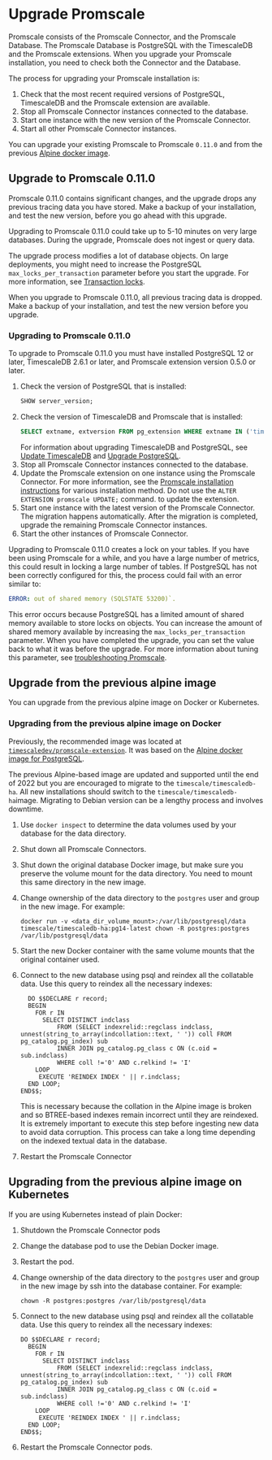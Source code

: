 # Upgrade Promscale
Promscale consists of the Promscale Connector, and the Promscale Database. The
Promscale Database is PostgreSQL with the TimescaleDB and the Promscale
extensions. When you upgrade your Promscale installation, you need to check both
the Connector and the Database.

The process for upgrading your Promscale installation is:

1.  Check that the most recent required versions of PostgreSQL, TimescaleDB and
the Promscale extension are available.
1.  Stop all Promscale Connector instances connected to the database.
1.  Start one instance with the new version of the Promscale Connector.
1.  Start all other Promscale Connector instances.

You can upgrade your existing Promscale to Promscale `0.11.0`
and from the previous [Alpine docker image](alpine-image).

## Upgrade to Promscale 0.11.0
Promscale 0.11.0 contains significant changes, and the upgrade drops any
previous tracing data you have stored. Make a backup of your installation, and
test the new version, before you go ahead with this upgrade.

Upgrading to Promscale 0.11.0 could take up to 5-10 minutes on very large
databases. During the upgrade, Promscale does not ingest or query data.

The upgrade process modifies a lot of database objects. On large deployments,
you might need to increase the PostgreSQL `max_locks_per_transaction` parameter
before you start the upgrade. For more information, see [Transaction
locks][transaction-locks].

<highlight type="warning"> When you upgrade to Promscale 0.11.0, all previous
tracing data is dropped. Make a backup of your installation, and test the new
version before you upgrade. </highlight>

<procedure>

### Upgrading to Promscale 0.11.0
To upgrade to Promscale 0.11.0 you must have installed PostgreSQL 12 or later,
TimescaleDB 2.6.1 or later, and Promscale extension version 0.5.0 or later. 

1. Check the version of PostgreSQL that is installed:
   ```sql
   SHOW server_version;
   ``` 
1. Check the version of TimescaleDB and Promscale that is installed:
   ```sql
   SELECT extname, extversion FROM pg_extension WHERE extname IN ('timescaledb', 'promscale');
   ```
   For information about upgrading TimescaleDB and PostgreSQL, see [Update TimescaleDB][update-timescaledb] and [Upgrade PostgreSQL][upgrade-postgresql].
1. Stop all Promscale Connector instances connected to the database.
1. Update the Promscale extension on one instance using the Promscale Connector.
   For more information, see the [Promscale installation
   instructions][install-promscale] for various installation method.
   <highlight type="note"> Do not use the `ALTER EXTENSION promscale UPDATE;` command. to update the extension.
   </highlight>
1. Start one instance with the latest version of the Promscale Connector. The migration happens automatically. After the migration is completed, upgrade the remaining Promscale Connector instances.
1. Start the other instances of Promscale Connector.

</procedure>

Upgrading to Promscale 0.11.0 creates a lock on your tables. If you have been
using Promscale for a while, and you have a large number of metrics, this could
result in locking a large number of tables. If PostgreSQL has not been correctly
configured for this, the process could fail with an error similar to:

```yml
ERROR: out of shared memory (SQLSTATE 53200)`.
```

This error occurs because PostgreSQL has a limited amount of shared memory
available to store locks on objects. You can increase the amount of shared
memory available by increasing the `max_locks_per_transaction` parameter. When
you have completed the upgrade, you can set the value back to what it was before
the upgrade. For more information about tuning this parameter, see
[troubleshooting Promscale][max-locks-config].

## Upgrade from the previous alpine image
You can upgrade from the previous alpine image on Docker or Kubernetes. 

### Upgrading from the previous alpine image on Docker

Previously, the recommended image was located at [`timescaledev/promscale-extension`](https://hub.docker.com/r/timescaledev/promscale-extension).
It was based on the [Alpine docker image for PostgreSQL](https://github.com/docker-library/postgres/blob/e8ebf74e50128123a8d0220b85e357ef2d73a7ec/12/alpine/Dockerfile).

The previous Alpine-based image are updated and supported until
the end of 2022 but you are encouraged to migrate to the
`timescale/timescaledb-ha`. All new installations should switch to the
`timescale/timescaledb-ha`image.
<highlight type="note">
Migrating to Debian version can be a lengthy process and involves downtime.
</highlight>

<procedure>

1. Use `docker inspect` to determine the data volumes used by your database for the data directory.
1. Shut down all Promscale Connectors.
1. Shut down the original database Docker image, but make sure you preserve the volume mount
   for the data directory. You need to mount this same directory in the new
   image.
1. Change ownership of the data directory to the `postgres` user and group in
   the new image. For example:

   ```
   docker run -v <data_dir_volume_mount>:/var/lib/postgresql/data timescale/timescaledb-ha:pg14-latest chown -R postgres:postgres /var/lib/postgresql/data
   ```
1. Start the new Docker container with the same volume mounts that the
   original container used.
1. Connect to the new database using psql and reindex all the collatable data. Use this query to reindex all the necessary indexes:

   ```
     DO $$DECLARE r record;
     BEGIN
       FOR r IN
         SELECT DISTINCT indclass
             FROM (SELECT indexrelid::regclass indclass, unnest(string_to_array(indcollation::text, ' ')) coll FROM pg_catalog.pg_index) sub
             INNER JOIN pg_catalog.pg_class c ON (c.oid = sub.indclass)
             WHERE coll !='0' AND c.relkind != 'I'
       LOOP
        EXECUTE 'REINDEX INDEX ' || r.indclass;
     END LOOP;
   END$$;
   ```
   This is necessary because the collation in the Alpine image is broken and so
   BTREE-based indexes remain incorrect until they are reindexed. It is
   extremely important to execute this step before ingesting new data to avoid
   data corruption. This process can take a long time depending on the indexed
   textual data in the database.  

1. Restart the Promscale Connector

</procedure>

## Upgrading from the previous alpine image on Kubernetes
If you are using Kubernetes instead of plain Docker:

<procedure>

1. Shutdown the Promscale Connector pods
1. Change the database pod to use the Debian Docker image.
1. Restart the pod.
1. Change ownership of the data directory to the `postgres` user and group in
   the new image by ssh into the database container. For example:

   ```
   chown -R postgres:postgres /var/lib/postgresql/data
   ```
1. Connect to the new database using psql and reindex all the collatable data.
   Use this query to reindex all the necessary indexes:

   ```
   DO $$DECLARE r record;
     BEGIN
       FOR r IN
         SELECT DISTINCT indclass
             FROM (SELECT indexrelid::regclass indclass, unnest(string_to_array(indcollation::text, ' ')) coll FROM pg_catalog.pg_index) sub
             INNER JOIN pg_catalog.pg_class c ON (c.oid = sub.indclass)
             WHERE coll !='0' AND c.relkind != 'I'
       LOOP
        EXECUTE 'REINDEX INDEX ' || r.indclass;
     END LOOP;
   END$$;
   ```  
1. Restart the Promscale Connector pods.

</procedure>

[install-promscale]: promscale/:currentVersion:/installation
[max-locks-config]: promscale/:currentVersion:/troubleshooting/#data-is-occupying-too-much-space
[transaction-locks]: timescaledb/:currentVersion:/how-to-guides/configuration/about-configuration/#transaction-locks
[update-timescaledb]: timescaledb/:currentVersion:/how-to-guides/update-timescaledb/#update-timescaledb
[upgrade-postgresql]: timescaledb/:currentVersion:/how-to-guides/update-timescaledb/upgrade-postgresql/

